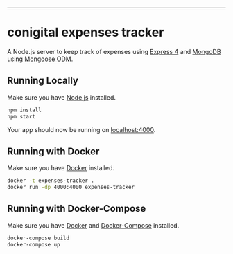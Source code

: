 

---

# conigital expenses tracker

A Node.js server to keep track of expenses using [Express 4](http://expressjs.com/) and [MongoDB](https://www.mongodb.com/) using [Mongoose ODM](https://mongoosejs.com/).

## Running Locally

Make sure you have [Node.js](http://nodejs.org/) installed.

```sh
npm install
npm start
```

Your app should now be running on [localhost:4000](http://localhost:4000/).


## Running with Docker
Make sure you have [Docker](https://www.docker.com/) installed.

```sh
docker -t expenses-tracker .
docker run -dp 4000:4000 expenses-tracker
```

## Running with Docker-Compose
Make sure you have [Docker](https://www.docker.com/) and [Docker-Compose](https://docs.docker.com/compose/) installed.

```sh
docker-compose build
docker-compose up
```
